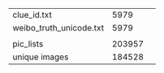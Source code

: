 |                         |        |      |
| ----------------------- | ------ | ---- |
| clue_id.txt             | 5979   |      |
| weibo_truth_unicode.txt | 5979   |      |
|                         |        |      |
| pic_lists               | 203957 |      |
| unique images           | 184528 |      |

